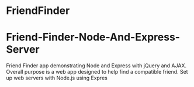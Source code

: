 # FriendFinder

# Friend-Finder-Node-And-Express-Server

Friend Finder app demonstrating Node and Express with jQuery and AJAX. Overall purpose is a web app designed to help find a compatible friend. Set up web servers with Node.js using Expres
